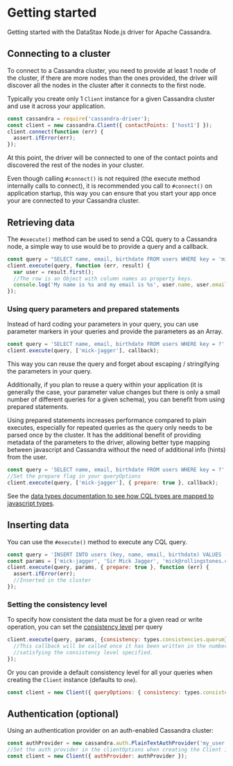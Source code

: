 # Getting started

Getting started with the DataStax Node.js driver for Apache Cassandra.

## Connecting to a cluster

To connect to a Cassandra cluster, you need to provide at least 1 node of the cluster, if there are more nodes than
the ones provided, the driver will discover all the nodes in the cluster after it connects to the first node.
 
Typically you create only 1 `Client` instance for a given Cassandra cluster and use it across your application.

```javascript
const cassandra = require('cassandra-driver');
const client = new cassandra.Client({ contactPoints: ['host1'] });
client.connect(function (err) {
  assert.ifError(err);
});
```

At this point, the driver will be connected to one of the contact points and discovered the rest of the nodes in your
cluster.  

Even though calling `#connect()` is not required (the execute method internally calls to connect), it is recommended you
call to `#connect()` on application startup, this way you can ensure that you start your app once your are connected to
your Cassandra cluster.

## Retrieving data

The `#execute()` method can be used to send a CQL query to a Cassandra node, a simple way to use would be to provide a
query and a callback.

```javascript
const query = "SELECT name, email, birthdate FROM users WHERE key = 'mick-jagger'";
client.execute(query, function (err, result) {
  var user = result.first();
  //The row is an Object with column names as property keys. 
  console.log('My name is %s and my email is %s', user.name, user.email);
});
```

### Using query parameters and prepared statements

Instead of hard coding your parameters in your query, you can use parameter markers in your queries and provide the
parameters as an Array.

```javascript
const query = 'SELECT name, email, birthdate FROM users WHERE key = ?';
client.execute(query, ['mick-jagger'], callback);
```

This way you can reuse the query and forget about escaping / stringifying the parameters in your query. 

Additionally, if you plan to reuse a query within your application (it is generally the case, your parameter value changes 
but there is only a small number of different queries for a given schema), you can benefit from using prepared statements.
 
Using prepared statements increases performance compared to plain executes, especially for repeated queries as the query only needs to be parsed once by the cluster. 
It has the additional benefit of providing metadata of the parameters to the driver, allowing better type mapping between javascript and Cassandra without the need of additional info (hints) from the user.

```javascript
const query = 'SELECT name, email, birthdate FROM users WHERE key = ?';
//Set the prepare flag in your queryOptions
client.execute(query, ['mick-jagger'], { prepare: true }, callback);
```

See the [data types documentation to see how CQL types are mapped to javascript types][datatypes]. 

## Inserting data

You can use the `#execute()` method to execute any CQL query.

```javascript
const query = 'INSERT INTO users (key, name, email, birthdate) VALUES (?, ?, ?)';
const params = ['mick-jagger', 'Sir Mick Jagger', 'mick@rollingstones.com', new Date(1943, 6, 26)];
client.execute(query, params, { prepare: true }, function (err) {
  assert.ifError(err);
  //Inserted in the cluster
});
```

### Setting the consistency level

To specify how consistent the data must be for a given read or write operation, you can set the
[consistency level][consistency] per query

```javascript
client.execute(query, params, {consistency: types.consistencies.quorum}, function (err) {
  //This callback will be called once it has been written in the number of replicas
  //satisfying the consistency level specified.
});
```

Or you can provide a default consistency level for all your queries when creating the `Client` instance (defaults to `one`).

```javascript
const client = new Client({ queryOptions: { consistency: types.consistencies.quorum } });
```

## Authentication (optional)

Using an authentication provider on an auth-enabled Cassandra cluster:

```javascript
const authProvider = new cassandra.auth.PlainTextAuthProvider('my_user', 'p@ssword1!');
//Set the auth provider in the clientOptions when creating the Client instance
const client = new Client({ authProvider: authProvider });
```

[consistency]: http://docs.datastax.com/en/cassandra/2.1/cassandra/dml/dml_config_consistency_c.html
[datatypes]: http://docs.datastax.com/en/developer/nodejs-driver/3.0/nodejs-driver/reference/nodejs2Cql3Datatypes.html